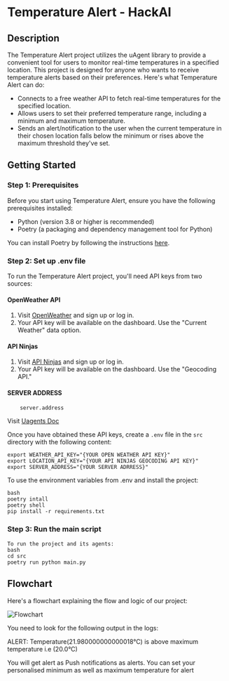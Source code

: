 
# Temperature Alert - HackAI

## Description

The Temperature Alert project utilizes the uAgent library to provide a convenient tool for users to monitor real-time temperatures in a specified location. This project is designed for anyone who wants to receive temperature alerts based on their preferences. Here's what Temperature Alert can do:

- Connects to a free weather API to fetch real-time temperatures for the specified location.
- Allows users to set their preferred temperature range, including a minimum and maximum temperature.
- Sends an alert/notification to the user when the current temperature in their chosen location falls below the minimum or rises above the maximum threshold they've set.

## Getting Started

### Step 1: Prerequisites

Before you start using Temperature Alert, ensure you have the following prerequisites installed:

- Python (version 3.8 or higher is recommended)
- Poetry (a packaging and dependency management tool for Python)

You can install Poetry by following the instructions [here](https://python-poetry.org/docs/).

### Step 2: Set up .env file

To run the Temperature Alert project, you'll need API keys from two sources:

#### OpenWeather API

1. Visit [OpenWeather](https://openweathermap.org/api) and sign up or log in.
2. Your API key will be available on the dashboard. Use the "Current Weather" data option.

#### API Ninjas

1. Visit [API Ninjas](https://api-ninjas.com/api/geocoding) and sign up or log in.
2. Your API key will be available on the dashboard. Use the "Geocoding API."
   
#### SERVER ADDRESS 

```bash
    server.address
```

Visit [Uagents Doc](https://fetch.ai/docs/guides/agents/getting-uagent-address)

Once you have obtained these API keys, create a `.env` file in the `src` directory with the following content:


```
export WEATHER_API_KEY="{YOUR OPEN WEATHER API KEY}"
export LOCATION_API_KEY="{YOUR API NINJAS GEOCODING API KEY}"
export SERVER_ADDRESS="{YOUR SERVER ADRRESS}"
```

To use the environment variables from .env and install the project:
~~~
bash
poetry intall
poetry shell
pip install -r requirements.txt
~~~
### Step 3: Run the main script
~~~
To run the project and its agents:
bash
cd src
poetry run python main.py
~~~

## Flowchart

Here's a flowchart explaining the flow and logic of our project:

![Flowchart](https://imgtr.ee/images/2023/10/10/15b0cc72682f41565c864b0a2dfbf808.png)


You need to look for the following output in the logs:

ALERT: Temperature(21.980000000000018°C) is above maximum temperature i.e (20.0°C)


You will get alert as Push notifications as alerts.
You can set your personalised minimum as well as maximum temperature for alert

